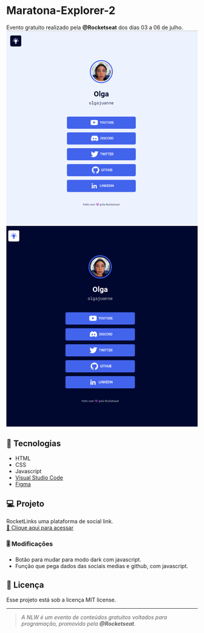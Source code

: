 # Maratona-Explorer-2

Evento gratuito realizado pela **@Rocketseat** dos dias 03 a 06 de julho.
![preview](./.github/light.png)
![preview](./.github/dark.png)
## 🚀 Tecnologias

- HTML
- CSS
- Javascript
- <a href="https://code.visualstudio.com/"> Visual Studio Code </a>
- <a href="https://www.figma.com/"> Figma </a>

## 💻 Projeto

RocketLinks uma plataforma de social link. <br>
[🔗 Clique aqui para acessar](https://olgajuanne.github.io/Maratona-Explorer-2/)
### 🎚 Modificações

- Botão para mudar para modo dark com javascript.
- Função que pega dados das sociais medias e github, com javascript.

## :memo: Licença

Esse projeto está sob a licença MIT license.

---

> *A NLW é um evento de conteúdos gratuitos voltados para programação, promovido pela **@Rocketseat**.*


